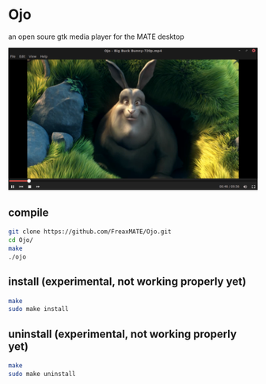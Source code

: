# Ojo

an open soure gtk media player for the MATE desktop

![Ojo](/data/OjoScreenshot.png)

## compile

```bash
git clone https://github.com/FreaxMATE/Ojo.git
cd Ojo/
make
./ojo
```


## install (experimental, not working properly yet)

```bash
make
sudo make install
```
## uninstall (experimental, not working properly yet)

```bash
make
sudo make uninstall
```
